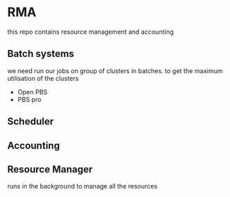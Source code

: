 # RMA
this repo contains resource management and accounting

## Batch systems
we need run our jobs on group of clusters in batches. to get the maximum utilisation of the clusters
* Open PBS
* PBS pro

## Scheduler 

## Accounting
## Resource Manager 
runs in the background to manage all the resources 